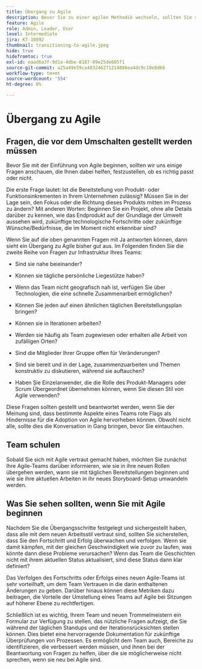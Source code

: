 ```yaml
---
title: Übergang zu Agile
description: Bevor Sie zu einer agilen Methodik wechseln, sollten Sie sich einige Ratschläge und Fragen ansehen.
feature: Agile
role: Admin, Leader, User
level: Intermediate
jira: KT-10892
thumbnail: transitioning-to-agile.jpeg
hide: true
hidefromtoc: true
exl-id: eaad6a3f-9d1a-4dbe-8187-09e25de605f1
source-git-commit: a25a49e59ca483246271214886ea4dc9c10e8d66
workflow-type: tm+mt
source-wordcount: '554'
ht-degree: 0%

---
```


# Übergang zu Agile

## Fragen, die vor dem Umschalten gestellt werden müssen

Bevor Sie mit der Einführung von Agile beginnen, sollten wir uns einige Fragen anschauen, die Ihnen dabei helfen, festzustellen, ob es richtig passt oder nicht.

Die erste Frage lautet: Ist die Bereitstellung von Produkt- oder Funktionsinkrementen in Ihrem Unternehmen zulässig? Müssen Sie in der Lage sein, den Fokus oder die Richtung dieses Produkts mitten im Prozess zu ändern? Mit anderen Worten: Beginnen Sie ein Projekt, ohne alle Details darüber zu kennen, wie das Endprodukt auf der Grundlage der Umwelt aussehen wird, zukünftige technologische Fortschritte oder zukünftige Wünsche/Bedürfnisse, die im Moment nicht erkennbar sind?

Wenn Sie auf die oben genannten Fragen mit Ja antworten können, dann sieht ein Übergang zu Agile bisher gut aus. Im Folgenden finden Sie die zweite Reihe von Fragen zur Infrastruktur Ihres Teams:

* Sind sie nahe beieinander?

* Können sie tägliche persönliche Liegestütze haben?

* Wenn das Team nicht geografisch nah ist, verfügen Sie über Technologien, die eine schnelle Zusammenarbeit ermöglichen?

* Können Sie jeden auf einen ähnlichen täglichen Bereitstellungsplan bringen?

* Können sie in Iterationen arbeiten?

* Werden sie häufig als Team zugewiesen oder erhalten alle Arbeit von zufälligen Orten?

* Sind die Mitglieder Ihrer Gruppe offen für Veränderungen?

* Sind sie bereit und in der Lage, zusammenzuarbeiten und Themen konstruktiv zu diskutieren, während sie auftauchen?

* Haben Sie Einzelanwender, die die Rolle des Produkt-Managers oder Scrum Übergeordnet übernehmen können, wenn Sie diesen Stil von Agile verwenden?


Diese Fragen sollten gestellt und beantwortet werden, wenn Sie der Meinung sind, dass bestimmte Aspekte eines Teams rote Flags als Hindernisse für die Adoption von Agile hervorheben können. Obwohl nicht alle, sollte dies die Konversation in Gang bringen, bevor Sie eintauchen.


## Team schulen

Sobald Sie sich mit Agile vertraut gemacht haben, möchten Sie zunächst Ihre Agile-Teams darüber informieren, wie sie in ihre neuen Rollen übergehen werden, wann sie mit täglichen Bereitstellungen beginnen und wie sie ihre aktuellen Arbeiten in ihr neues Storyboard-Setup umwandeln werden.


## Was Sie sehen sollten, wenn Sie mit Agile beginnen

Nachdem Sie die Übergangsschritte festgelegt und sichergestellt haben, dass alle mit dem neuen Arbeitsstil vertraut sind, sollten Sie sicherstellen, dass Sie den Fortschritt und Erfolg überwachen und verfolgen. Wenn sie damit kämpfen, mit der gleichen Geschwindigkeit wie zuvor zu laufen, was könnte dann diese Probleme verursachen? Wenn das Team die Geschichten nicht mit ihrem aktuellen Status aktualisiert, sind diese Status dann klar definiert?

Das Verfolgen des Fortschritts oder Erfolgs eines neuen Agile-Teams ist sehr vorteilhaft, um dem Team Vertrauen in die darin enthaltenen Änderungen zu geben. Darüber hinaus können diese Metriken dazu beitragen, die Vorteile der Umstellung eines Teams auf Agile bei Sitzungen auf höherer Ebene zu rechtfertigen.

Schließlich ist es wichtig, Ihrem Team und neuen Trommelmeistern ein Formular zur Verfügung zu stellen, das nützliche Fragen aufzeigt, die Sie während der täglichen Standups und der Iterationsrücksichten stellen können. Dies bietet eine hervorragende Dokumentation für zukünftige Überprüfungen von Prozessen. Es ermöglicht dem Team auch, Bereiche zu identifizieren, die verbessert werden müssen, und ihnen bei der Beantwortung von Fragen zu helfen, über die sie möglicherweise nicht sprechen, wenn sie neu bei Agile sind.

